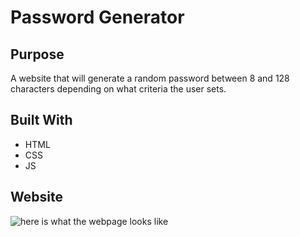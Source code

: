# Password Generator

## Purpose
A website that will generate a random password between 8 and 128 characters depending on what criteria the user sets.

## Built With
* HTML
* CSS
* JS

## Website 


![here is what the webpage looks like]()